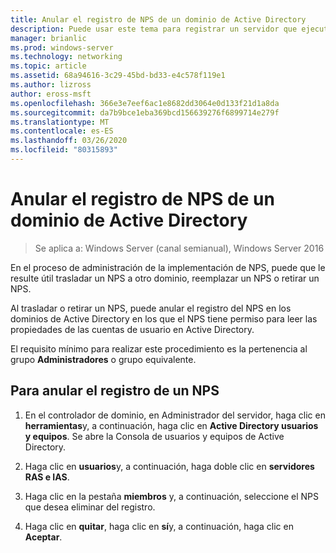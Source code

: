 ```yaml
---
title: Anular el registro de NPS de un dominio de Active Directory
description: Puede usar este tema para registrar un servidor que ejecuta servidor de directivas de redes en Windows Server 2016 en el dominio predeterminado de NPS o en otro dominio.
manager: brianlic
ms.prod: windows-server
ms.technology: networking
ms.topic: article
ms.assetid: 68a94616-3c29-45bd-bd33-e4c578f119e1
ms.author: lizross
author: eross-msft
ms.openlocfilehash: 366e3e7eef6ac1e8682dd3064e0d133f21d1a8da
ms.sourcegitcommit: da7b9bce1eba369bcd156639276f6899714e279f
ms.translationtype: MT
ms.contentlocale: es-ES
ms.lasthandoff: 03/26/2020
ms.locfileid: "80315893"
---
```

# <a name="unregister-an-nps-from-an-active-directory-domain"></a>Anular el registro de NPS de un dominio de Active Directory

>Se aplica a: Windows Server (canal semianual), Windows Server 2016

En el proceso de administración de la implementación de NPS, puede que le resulte útil trasladar un NPS a otro dominio, reemplazar un NPS o retirar un NPS. 

Al trasladar o retirar un NPS, puede anular el registro del NPS en los dominios de Active Directory en los que el NPS tiene permiso para leer las propiedades de las cuentas de usuario en Active Directory.

El requisito mínimo para realizar este procedimiento es la pertenencia al grupo **Administradores** o grupo equivalente.

## <a name="to-unregister-an-nps"></a>Para anular el registro de un NPS

1. En el controlador de dominio, en Administrador del servidor, haga clic en **herramientas**y, a continuación, haga clic en **Active Directory usuarios y equipos**. Se abre la Consola de usuarios y equipos de Active Directory.

2. Haga clic en **usuarios**y, a continuación, haga doble clic en **servidores RAS e IAS**.

3. Haga clic en la pestaña **miembros** y, a continuación, seleccione el NPS que desea eliminar del registro.

4. Haga clic en **quitar**, haga clic en **sí**y, a continuación, haga clic en **Aceptar**.

